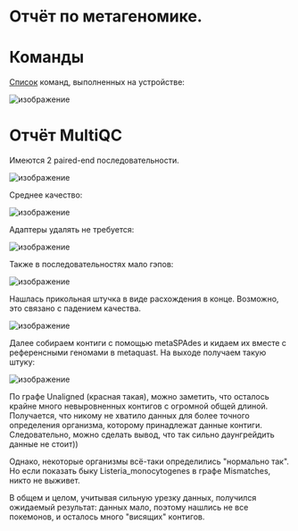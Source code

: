 # Отчёт по метагеномике.

# Команды

[Список](metagenomics/commands.sh) команд, выполненных на устройстве:

![изображение](https://user-images.githubusercontent.com/86663451/142720477-d195431a-487b-4154-adf1-9f6d4c4dbd79.png)

# Отчёт MultiQC
Имеются 2 paired-end последовательности.

![изображение](https://user-images.githubusercontent.com/86663451/142238482-80f2c57e-b4fe-4eec-b3fb-33ce1035e090.png)

Среднее качество:

![изображение](https://user-images.githubusercontent.com/86663451/142238433-2f74a5cf-46dd-46ba-afc5-ffd924667bc1.png)

Адаптеры удалять не требуется:

![изображение](https://user-images.githubusercontent.com/86663451/142238693-5cd42260-8456-42be-823b-fa2880cae254.png)

Также в последовательностях мало гэпов:

![изображение](https://user-images.githubusercontent.com/86663451/142238942-978fa877-4b8c-42f7-832d-18bb207737cd.png)

Нашлась прикольная штучка в виде расхождения в конце. Возможно, это связано с падением качества.

![изображение](https://user-images.githubusercontent.com/86663451/142599071-436f6344-04e7-40ce-9aa0-d116bb2c76e0.png)

Далее собираем контиги с помощью metaSPAdes и кидаем их вместе с референсными геномами в metaquast. На выходе получаем такую штуку:

![изображение](https://user-images.githubusercontent.com/86663451/142720632-94543763-3a0a-47d5-bd12-43e345d9fbcd.png)

По графе Unaligned (красная такая), можно заметить, что осталось крайне много невыровненных контигов с огромной общей длиной. Получается, что никому не хватило данных для более точного определения организма, которому принадлежат данные контиги. Следовательно, можно сделать вывод, что так сильно даунгрейдить данные не стоит))

Однако, некоторые организмы всё-таки определились "нормально так". Но если показать быку Listeria_monocytogenes в графе Mismatches, никто не выживет. 

В общем и целом, учитывая сильную урезку данных, получился ожидаемый результат: данных мало, поэтому нашлись не все покемонов, и осталось много "висящих" контигов.
